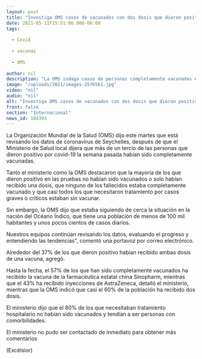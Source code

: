 ```yaml
---
layout: post
title: "Investiga OMS casos de vacunados con dos dosis que dieron positivo a covid"
date: 2021-05-11T15:51:00.000-06:00
tags:
  
  - Covid
  
  - vacunas
  
  - OMS
  
author: nil
description: "La OMS indaga casos de personas completamente vacunadas que dieron positivo a covid-19 en Seychelles, donde el 60% de la población ha recibido dos dosis"
image: "/uploads/2021/images-2576561.jpg"
video: "nil"
audio: "nil"
alt: "Investiga OMS casos de vacunados con dos dosis que dieron positivo a covid"
front: false
section: "Internacional"
news_id: 184393
---
```


La Organización Mundial de la Salud (OMS) dijo este martes que está revisando los datos de coronavirus de Seychelles, después de que el Ministerio de Salud local dijera que más de un tercio de las personas que dieron positivo por covid-19 la semana pasada habían sido completamente vacunadas.

Tanto el ministerio como la OMS destacaron que la mayoría de los que dieron positivo en las pruebas no habían sido vacunados o solo habían recibido una dosis, que ninguno de los fallecidos estaba completamente vacunado y que casi todos los que necesitaron tratamiento por casos graves o críticos estaban sin vacunar.

Sin embargo, la OMS dijo que estaba siguiendo de cerca la situación en la nación del Océano Índico, que tiene una población de menos de 100 mil habitantes y unos pocos cientos de casos diarios.

Nuestros equipos continúan revisando los datos, evaluando el progreso y entendiendo las tendencias", comentó una portavoz por correo electrónico.

Alrededor del 37% de los que dieron positivo habían recibido ambas dosis de una vacuna, agregó.

Hasta la fecha, el 57% de los que han sido completamente vacunados ha recibido la vacuna de la farmacéutica estatal china Sinopharm, mientras que el 43% ha recibido inyecciones de AstraZeneca, detalló el ministerio, mientras que la OMS indicó que casi el 60% de la población ha recibido dos dosis.

El ministerio dijo que el 80% de los que necesitaban tratamiento hospitalario no habían sido vacunados y tendían a ser personas con comorbilidades.

El ministerio no pudo ser contactado de inmediato para obtener más comentarios

(Excélsior)
